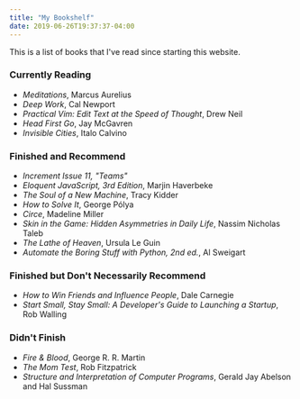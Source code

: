 ```yaml
---
title: "My Bookshelf"
date: 2019-06-26T19:37:37-04:00
---
```


This is a list of books that I've read since starting this website.

### Currently Reading

- _Meditations_, Marcus Aurelius
- _Deep Work_, Cal Newport
- _Practical Vim: Edit Text at the Speed of Thought_, Drew Neil
- _Head First Go_, Jay McGavren
- _Invisible Cities_, Italo Calvino

### Finished and Recommend

- _Increment Issue 11, "Teams"_
- _Eloquent JavaScript, 3rd Edition_, Marjin Haverbeke
- _The Soul of a New Machine_, Tracy Kidder
- _How to Solve It_, George Pólya
- _Circe_, Madeline Miller
- _Skin in the Game: Hidden Asymmetries in Daily Life_, Nassim Nicholas Taleb
- _The Lathe of Heaven_, Ursula Le Guin
- _Automate the Boring Stuff with Python, 2nd ed._, Al Sweigart

### Finished but Don't Necessarily Recommend

- _How to Win Friends and Influence People_, Dale Carnegie
- _Start Small, Stay Small: A Developer's Guide to Launching a Startup_,
  Rob Walling

### Didn't Finish

- _Fire & Blood_, George R. R. Martin
- _The Mom Test_, Rob Fitzpatrick
- _Structure and Interpretation of Computer Programs_, Gerald Jay Abelson and
  Hal Sussman

